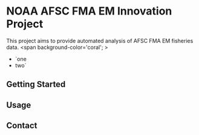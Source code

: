 # NOAA AFSC FMA EM Innovation Project

This project aims to provide automated analysis of  AFSC FMA EM fisheries data. 
<span background-color='coral'; >
<ul>
<li>`one</li>
<li>two`</li>
</ul>
  </span>

## Getting Started


## Usage


## Contact


